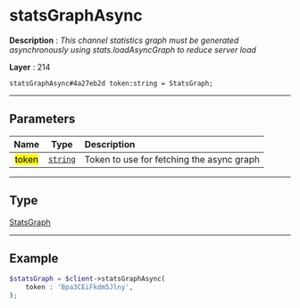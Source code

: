 # statsGraphAsync

**Description** : *This channel statistics graph must be generated asynchronously using stats\.loadAsyncGraph to reduce server load*

**Layer** : 214

```tl
statsGraphAsync#4a27eb2d token:string = StatsGraph;
```

---

## Parameters

| Name | Type | Description |
| :---: | :---: | :--- |
| <mark>token</mark> | [`string`](type/string) | Token to use for fetching the async graph |

---

## Type

[StatsGraph](type/StatsGraph)

---

## Example

```php
$statsGraph = $client->statsGraphAsync(
	token : 'Bpa3CEiFkdm5Jlny',
);
```